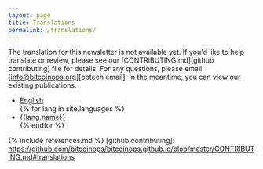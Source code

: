 ```yaml
---
layout: page
title: Translations
permalink: /translations/
---
```


The translation for this newsletter is not available yet. If you'd like to help
translate or review, please see our [CONTRIBUTING.md][github contributing] file
for details. For any questions, please email [info@bitcoinops.org][optech
email]. In the meantime, you can view our existing publications.

<ul>
    <li><a href="/en/publications/">English</a></li>
    {% for lang in site.languages %}
        <li><a href="/{{ lang.code }}/publications/">{{lang.name}}</a></li>
    {% endfor %}
</ul>

{% include references.md %}
[github contributing]: https://github.com/bitcoinops/bitcoinops.github.io/blob/master/CONTRIBUTING.md#translations
